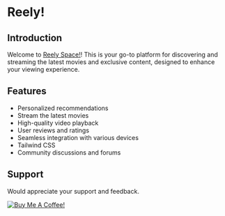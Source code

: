 # Reely!

## Introduction

Welcome to [Reely Space!](https://www.reely.space)! This is your go-to platform for discovering and streaming the latest movies and exclusive content, designed to enhance your viewing experience.

## Features

- Personalized recommendations
- Stream the latest movies
- High-quality video playback
- User reviews and ratings
- Seamless integration with various devices
- Tailwind CSS
- Community discussions and forums

## Support

Would appreciate your support and feedback.

[![Buy Me A Coffee!](https://cdn.buymeacoffee.com/buttons/default-orange.png)](https://buymeacoffee.com/vetteotp)
